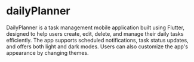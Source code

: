 # dailyPlanner
DailyPlanner is a task management mobile application built using Flutter, designed to help users create, edit, delete, and manage their daily tasks efficiently. The app supports scheduled notifications, task status updates, and offers both light and dark modes. Users can also customize the app's appearance by changing themes.
